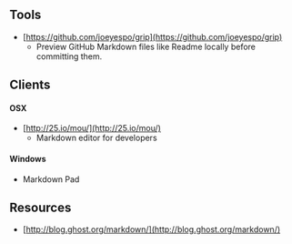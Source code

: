 ## Tools
* [https://github.com/joeyespo/grip](https://github.com/joeyespo/grip)  
  * Preview GitHub Markdown files like Readme locally before committing them.


## Clients
#### OSX
* [http://25.io/mou/](http://25.io/mou/)
  * Markdown editor for developers
  
#### Windows

* Markdown Pad



## Resources
* [http://blog.ghost.org/markdown/](http://blog.ghost.org/markdown/)